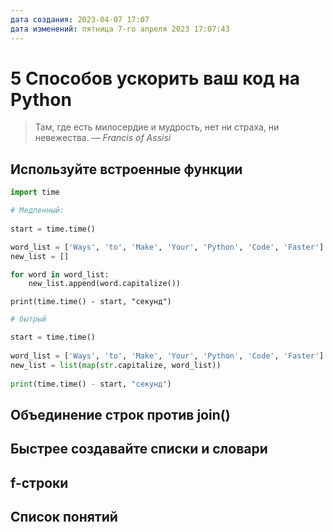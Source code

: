 ```yaml
---
дата создания: 2023-04-07 17:07
дата изменений: пятница 7-го апреля 2023 17:07:43
---
```


# 5 Способов ускорить ваш код на Python

> Там, где есть милосердие и мудрость, нет ни страха, ни невежества.
> — <cite>Francis of Assisi</cite>

## Используйте встроенные функции

```python
import time 
```

```python
# Медленный:
 
start = time.time() 

word_list = ['Ways', 'to', 'Make', 'Your', 'Python', 'Code', 'Faster'] 
new_list = [] 

for word in word_list: 
    new_list.append(word.capitalize())
```
```
print(time.time() - start, "секунд")
```

```python
# бытрый

start = time.time() 
 
word_list = ['Ways', 'to', 'Make', 'Your', 'Python', 'Code', 'Faster']  
new_list = list(map(str.capitalize, word_list)) 
 
print(time.time() - start, "секунд") 
```
## Объединение строк против join()

## Быстрее создавайте списки и словари

## f-строки

## Список понятий